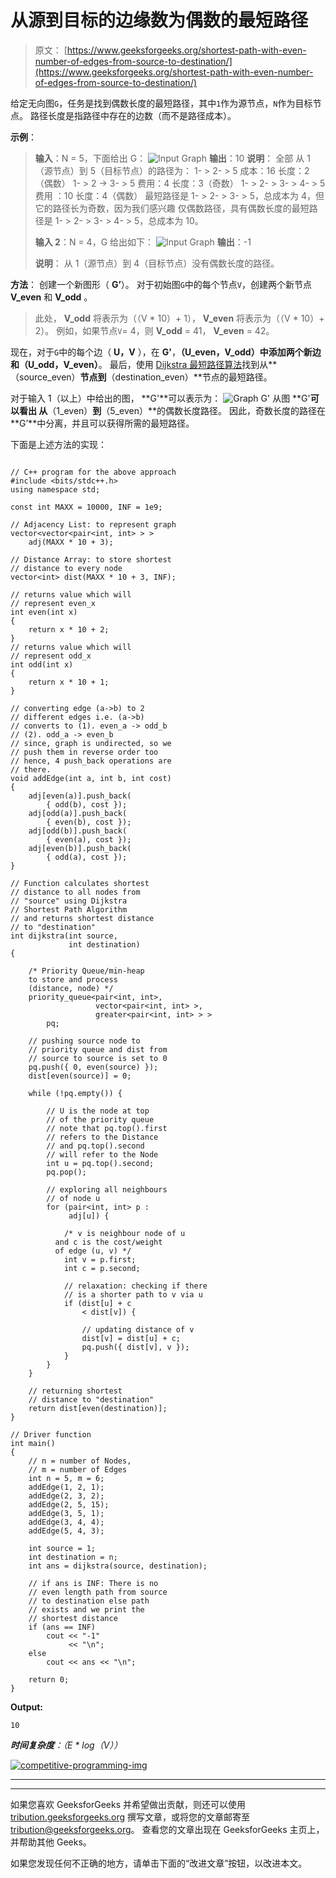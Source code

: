 # 从源到目标的边缘数为偶数的最短路径

> 原文： [https://www.geeksforgeeks.org/shortest-path-with-even-number-of-edges-from-source-to-destination/](https://www.geeksforgeeks.org/shortest-path-with-even-number-of-edges-from-source-to-destination/)

给定无向图`G`，任务是找到偶数长度的最短路径，其中`1`作为源节点，`N`作为目标节点。 路径长度是指路径中存在的边数（而不是路径成本）。

**示例**：

> **输入**：N = 5，下面给出 G：
> ![Input Graph](img/faf3a4391ecd11a85cd82e8caced3cd6.png)
> **输出**：10
> **说明**：
> 全部 从 1（源节点）到 5（目标节点）的路径为：
> 1- > 2- > 5
> 成本：16 长度：2（偶数）
> 1- > 2 -> 3- > 5
> 费用：4 长度：3（奇数）
> 1- > 2- > 3- > 4- > 5
> 费用 ：10 长度：4（偶数）
> 最短路径是 1- > 2- > 3- > 5，总成本为 4，但它的路径长为奇数，因为我们感兴趣 仅偶数路径，具有偶数长度的最短路径是 1- > 2- > 3- > 4- > 5，总成本为 10。
> 
> **输入 2**：N = 4，G 给出如下：
> ![Input Graph](img/849e93e7b68305b52434925b3a35c238.png)
> **输出**：-1
> 
> **说明**：
> 从 1（源节点）到 4（目标节点）没有偶数长度的路径。

**方法**：
创建一个新图形（ **G’**）。 对于初始图`G`中的每个节点`V`，创建两个新节点 **V_even** 和 **V_odd** 。

> 此处， **V_odd** 将表示为（（V * 10）+ 1）， **V_even** 将表示为（（V * 10）+ 2）。
> 例如，如果节点`V`= 4，则 **V_odd** = 41， **V_even** = 42。

现在，对于`G`中的每个边（ **U，V** ），在 **G'**，**（U_even，V_odd）**中添加两个新边 和**（U_odd，V_even）**。 最后，使用 [Dijkstra 最短路径算法](https://www.geeksforgeeks.org/dijkstras-shortest-path-algorithm-greedy-algo-7/)找到从**（source_even）**节点到**（destination_even）**节点的最短路径。

对于输入 1（以上）中给出的图， **G'**可以表示为：
![Graph G'](img/30374498d27916be9bbe92bf95bc8541.png)
从图 **G'**可以看出 从**（1_even）**到**（5_even）**的偶数长度路径。 因此，奇数长度的路径在 **G’**中分离，并且可以获得所需的最短路径。

下面是上述方法的实现：

```

// C++ program for the above approach 
#include <bits/stdc++.h> 
using namespace std; 

const int MAXX = 10000, INF = 1e9; 

// Adjacency List: to represent graph 
vector<vector<pair<int, int> > > 
    adj(MAXX * 10 + 3); 

// Distance Array: to store shortest 
// distance to every node 
vector<int> dist(MAXX * 10 + 3, INF); 

// returns value which will 
// represent even_x 
int even(int x) 
{ 
    return x * 10 + 2; 
} 
// returns value which will 
// represent odd_x 
int odd(int x) 
{ 
    return x * 10 + 1; 
} 

// converting edge (a->b) to 2 
// different edges i.e. (a->b) 
// converts to (1). even_a -> odd_b 
// (2). odd_a -> even_b 
// since, graph is undirected, so we 
// push them in reverse order too 
// hence, 4 push_back operations are 
// there. 
void addEdge(int a, int b, int cost) 
{ 
    adj[even(a)].push_back( 
        { odd(b), cost }); 
    adj[odd(a)].push_back( 
        { even(b), cost }); 
    adj[odd(b)].push_back( 
        { even(a), cost }); 
    adj[even(b)].push_back( 
        { odd(a), cost }); 
} 

// Function calculates shortest 
// distance to all nodes from 
// "source" using Dijkstra 
// Shortest Path Algorithm 
// and returns shortest distance 
// to "destination" 
int dijkstra(int source, 
             int destination) 
{ 

    /* Priority Queue/min-heap  
    to store and process 
    (distance, node) */
    priority_queue<pair<int, int>, 
                   vector<pair<int, int> >, 
                   greater<pair<int, int> > > 
        pq; 

    // pushing source node to 
    // priority queue and dist from 
    // source to source is set to 0 
    pq.push({ 0, even(source) }); 
    dist[even(source)] = 0; 

    while (!pq.empty()) { 

        // U is the node at top 
        // of the priority queue 
        // note that pq.top().first 
        // refers to the Distance 
        // and pq.top().second 
        // will refer to the Node 
        int u = pq.top().second; 
        pq.pop(); 

        // exploring all neighbours 
        // of node u 
        for (pair<int, int> p : 
             adj[u]) { 

            /* v is neighbour node of u  
          and c is the cost/weight 
          of edge (u, v) */
            int v = p.first; 
            int c = p.second; 

            // relaxation: checking if there 
            // is a shorter path to v via u 
            if (dist[u] + c 
                < dist[v]) { 

                // updating distance of v 
                dist[v] = dist[u] + c; 
                pq.push({ dist[v], v }); 
            } 
        } 
    } 

    // returning shortest 
    // distance to "destination" 
    return dist[even(destination)]; 
} 

// Driver function 
int main() 
{ 
    // n = number of Nodes, 
    // m = number of Edges 
    int n = 5, m = 6; 
    addEdge(1, 2, 1); 
    addEdge(2, 3, 2); 
    addEdge(2, 5, 15); 
    addEdge(3, 5, 1); 
    addEdge(3, 4, 4); 
    addEdge(5, 4, 3); 

    int source = 1; 
    int destination = n; 
    int ans = dijkstra(source, destination); 

    // if ans is INF: There is no 
    // even length path from source 
    // to destination else path 
    // exists and we print the 
    // shortest distance 
    if (ans == INF) 
        cout << "-1"
             << "\n"; 
    else
        cout << ans << "\n"; 

    return 0; 
} 

```

**Output:**

```
10

```

***时间复杂度**：（E * log（V））*

[![competitive-programming-img](img/5211864e7e7a28eeeb039fa5d6073a24.png)](https://practice.geeksforgeeks.org/courses/competitive-programming-live?utm_source=geeksforgeeks&utm_medium=article&utm_campaign=gfg_article_cp)

* * *

* * *

如果您喜欢 GeeksforGeeks 并希望做出贡献，则还可以使用 [tribution.geeksforgeeks.org](https://contribute.geeksforgeeks.org/) 撰写文章，或将您的文章邮寄至 tribution@geeksforgeeks.org。 查看您的文章出现在 GeeksforGeeks 主页上，并帮助其他 Geeks。

如果您发现任何不正确的地方，请单击下面的“改进文章”按钮，以改进本文。